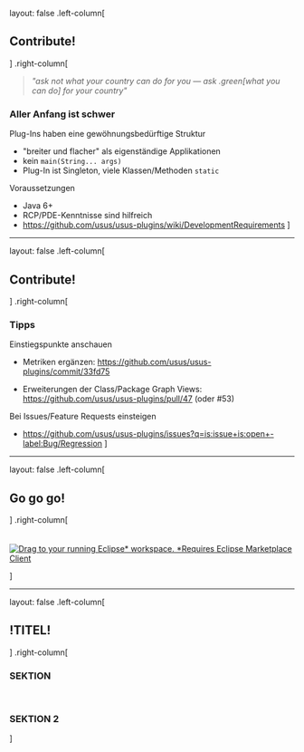 layout: false
.left-column[
## Contribute!
]
.right-column[
> *"ask not what your country can do for you — ask .green[what you can do] for your country"*

### Aller Anfang ist schwer

Plug-Ins haben eine gewöhnungsbedürftige Struktur

- "breiter und flacher" als eigenständige Applikationen
- kein ``main(String... args)``
- Plug-In ist Singleton, viele Klassen/Methoden ``static``

Voraussetzungen
- Java 6+
- RCP/PDE-Kenntnisse sind hilfreich
- https://github.com/usus/usus-plugins/wiki/DevelopmentRequirements
]

---

layout: false
.left-column[
## Contribute!
]
.right-column[
### Tipps

Einstiegspunkte anschauen
- Metriken ergänzen: https://github.com/usus/usus-plugins/commit/33fd75

- Erweiterungen der Class/Package Graph Views: https://github.com/usus/usus-plugins/pull/47 (oder #53)

Bei Issues/Feature Requests einsteigen
- https://github.com/usus/usus-plugins/issues?q=is:issue+is:open+-label:Bug/Regression
]

---

layout: false
.left-column[
## Go go go!
]
.right-column[
<br>
<br>
<br>
[![Drag to your running Eclipse* workspace. *Requires Eclipse Marketplace Client](https://marketplace.eclipse.org/sites/all/themes/solstice/public/images/marketplace/btn-install.png)](http://marketplace.eclipse.org/marketplace-client-intro?mpc_install=1089 "Drag to your running Eclipse* workspace. *Requires Eclipse Marketplace Client")

]

---

layout: false
.left-column[
## !TITEL!
]
.right-column[
### SEKTION

<br>

### SEKTION 2
]
